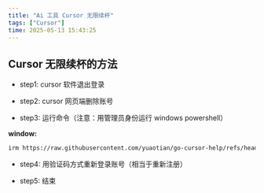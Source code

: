 ```yaml
---
title: "Ai 工具 Cursor 无限续杯"
tags: ["Cursor"]
time: 2025-05-13 15:43:25
---
```


## Cursor 无限续杯的方法

- step1: cursor 软件退出登录

- step2: cursor 网页端删除账号

- step3: 运行命令（注意：用管理员身份运行 windows powershell）

**window:**

```bash
irm https://raw.githubusercontent.com/yuaotian/go-cursor-help/refs/heads/master/scripts/run/cursor_win_id_modifier.ps1 | iex
```

- step4: 用验证码方式重新登录账号（相当于重新注册）

- step5: 结束
